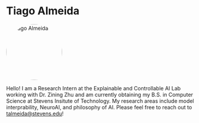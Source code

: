# Tiago Almeida
<img src="https://github.com/tmma01.png" alt="Tiago Almeida" width="150" style="border-radius:50%;">

Hello! I am a Research Intern at the Explainable and Controllable AI Lab working with Dr. Zining Zhu and am currently obtaining my B.S. in Computer Science at Stevens Insitute of Technology. My research areas include model interprability, NeuroAI, and philosophy of AI. Please feel free to reach out to talmeida@stevens.edu!
